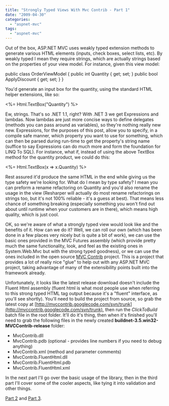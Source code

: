 ```yaml
---
title: "Strongly Typed Views With Mvc Contrib - Part 1"
date: "2009-04-30"
categories: 
  - "aspnet-mvc"
tags: 
  - "aspnet-mvc"
---
```


Out of the box, ASP.NET MVC uses weakly typed extension methods to generate various HTML elements (inputs, check boxes, select lists, etc). By weakly typed I mean they require strings, which are actually strings based on the properties of your view model. For instance, given this view model:

public class OrderViewModel
{
	public int Quantity { get; set; }
	public bool ApplyDiscount { get; set; }
}

You'd generate an input box for the quantity, using the standard HTML helper extensions, like so:

<%= Html.TextBox("Quantity") %>

Ew, strings. That's so .NET 1.1, right? With .NET 3 we get Expressions and lambdas. Now lambdas are just more concise ways to define delegates (methods you can pass around as variables), so they're nothing really new new. Expressions, for the purposes of this post, allow you to specify, in a compile safe manner, which property you want to use for something, which can then be parsed during run-time to get the property's string name (suffice to say Expressions can do much more and form the foundation for LINQ To SQL). For instance, what if, instead of using the above TextBox method for the quantity product, we could do this:

<%= Html.TextBox(x => x.Quantity) %>

Rest assured it'd produce the same HTML in the end while giving us the type safety we're looking for. What do I mean by type safety? I mean you can preform a rename refactoring on Quantity and you'd also rename the usage in the view (Resharper will actually do most rename refactorings on strings too, but it's not 100% reliable - it's a guess at best). That means less chance of something breaking (especially something you won't find out about until runtime when your customers are in there), which means high quality, which is just cool.

OK, so we're aware of what a strongly typed view would look like and the benefits of it. How can we do it? Well, we can roll our own (which has been done in a few places very nicely but is quite a bit of work), we can use the basic ones provided in the MVC Futures assembly (which provide pretty much the same functionality, look, and feel as the existing ones in System.Web.Mvc but with the strong typed goodness), or we can use the ones included in the open source [MVC Contrib](http://www.codeplex.com/MVCContrib) project. This is a project that provides a lot of really nice "glue" to help out with any ASP.NET MVC project, taking advantage of many of the extensibility points built into the framework already.

Unfortunately, it looks like the latest release download doesn't include the Fluent Html assembly (fluent html is what most people use when referring to this strong typed HTML tag output because it's a "fluent" interface, as you'll see shortly). You'll need to build the project from source, so grab the latest copy at [http://mvccontrib.googlecode.com/svn/trunk](http://mvccontrib.googlecode.com/svn/trunk), then run the _ClickToBuild_ batch file in the root folder. It'll do it's thing, then when it's finished you'll need to grab the following files in the newly created **buildnet-3.5.win32-MVCContrib-release** folder:

- MvcContrib.dll
- MvcContrib.pdb (optional - provides line numbers if you need to debug anything)
- MvcContrib.xml (method and parameter comments)
- MvcContrib.FluentHtml.dll
- MvcContrib.FluentHtml.pdb
- MvcContrib.FluentHtml.xml

In the next part I'll go over the basic usage of the library, then in the third part I'll cover some of the cooler aspects, like tying it into validation and other things.

[Part 2](http://darrell.mozingo.net/2009/05/23/strongly-typed-views-with-mvc-contrib-part-2/) and [Part 3](http://darrell.mozingo.net/2009/06/20/strongly-typed-views-with-mvc-contrib-part-3/).
